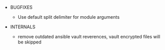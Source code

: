 - BUGFIXES
  - Use default split delimiter for module arguments

- INTERNALS
  - remove outdated ansible vault reverences, vault encrypted files will be skipped
